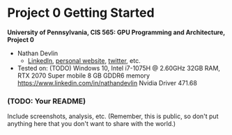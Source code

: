 Project 0 Getting Started
====================

**University of Pennsylvania, CIS 565: GPU Programming and Architecture, Project 0**

* Nathan Devlin
  * [LinkedIn](https://www.linkedin.com/in/nathandevlin), [personal website](ndevlin.com), [twitter](NA), etc.
* Tested on: (TODO) Windows 10, Intel i7-1075H @ 2.60GHz 32GB RAM, RTX 2070 Super mobile 8 GB GDDR6 memory https://www.linkedin.com/in/nathandevlin Nvidia Driver 471.68

### (TODO: Your README)

Include screenshots, analysis, etc. (Remember, this is public, so don't put
anything here that you don't want to share with the world.)

